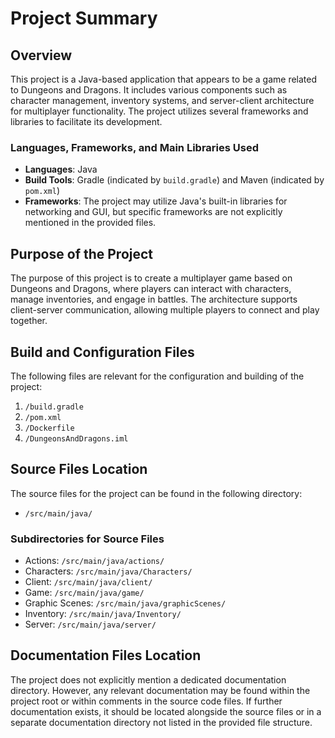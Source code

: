 # Project Summary

## Overview
This project is a Java-based application that appears to be a game related to Dungeons and Dragons. It includes various components such as character management, inventory systems, and server-client architecture for multiplayer functionality. The project utilizes several frameworks and libraries to facilitate its development.

### Languages, Frameworks, and Main Libraries Used
- **Languages**: Java
- **Build Tools**: Gradle (indicated by `build.gradle`) and Maven (indicated by `pom.xml`)
- **Frameworks**: The project may utilize Java's built-in libraries for networking and GUI, but specific frameworks are not explicitly mentioned in the provided files.

## Purpose of the Project
The purpose of this project is to create a multiplayer game based on Dungeons and Dragons, where players can interact with characters, manage inventories, and engage in battles. The architecture supports client-server communication, allowing multiple players to connect and play together.

## Build and Configuration Files
The following files are relevant for the configuration and building of the project:

1. `/build.gradle`
2. `/pom.xml`
3. `/Dockerfile`
4. `/DungeonsAndDragons.iml`

## Source Files Location
The source files for the project can be found in the following directory:
- `/src/main/java/`

### Subdirectories for Source Files
- Actions: `/src/main/java/actions/`
- Characters: `/src/main/java/Characters/`
- Client: `/src/main/java/client/`
- Game: `/src/main/java/game/`
- Graphic Scenes: `/src/main/java/graphicScenes/`
- Inventory: `/src/main/java/Inventory/`
- Server: `/src/main/java/server/`

## Documentation Files Location
The project does not explicitly mention a dedicated documentation directory. However, any relevant documentation may be found within the project root or within comments in the source code files. If further documentation exists, it should be located alongside the source files or in a separate documentation directory not listed in the provided file structure.
